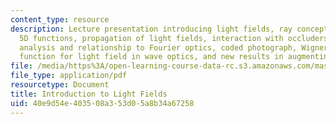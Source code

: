 ```yaml
---
content_type: resource
description: Lecture presentation introducing light fields, ray concepts for 4D and
  5D functions, propagation of light fields, interaction with occluders, Fourier domain
  analysis and relationship to Fourier optics, coded photograph, Wigner and ambiguity
  function for light field in wave optics, and new results in augmenting light fields.
file: /media/https%3A/open-learning-course-data-rc.s3.amazonaws.com/mas-531-computational-camera-and-photography-fall-2009/40e9d54e403508a353d05a8b34a67258_MITMAS_531F09_lec05.pdf
file_type: application/pdf
resourcetype: Document
title: Introduction to Light Fields
uid: 40e9d54e-4035-08a3-53d0-5a8b34a67258
---
```

